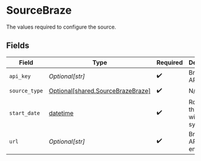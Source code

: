 # SourceBraze

The values required to configure the source.


## Fields

| Field                                                                            | Type                                                                             | Required                                                                         | Description                                                                      |
| -------------------------------------------------------------------------------- | -------------------------------------------------------------------------------- | -------------------------------------------------------------------------------- | -------------------------------------------------------------------------------- |
| `api_key`                                                                        | *Optional[str]*                                                                  | :heavy_check_mark:                                                               | Braze REST API key                                                               |
| `source_type`                                                                    | [Optional[shared.SourceBrazeBraze]](undefined/models/shared/sourcebrazebraze.md) | :heavy_check_mark:                                                               | N/A                                                                              |
| `start_date`                                                                     | [datetime](https://docs.python.org/3/library/datetime.html#datetime-objects)     | :heavy_check_mark:                                                               | Rows after this date will be synced                                              |
| `url`                                                                            | *Optional[str]*                                                                  | :heavy_check_mark:                                                               | Braze REST API endpoint                                                          |